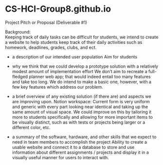 # CS-HCI-Group8.github.io
Project Pitch or Proposal (Deliverable #1)

Background:  
  Keeping track of daily tasks can be difficult for students, we intend to create a website to help students keep track of their daily activities such as homework, deadlines, grades, clubs, and ect. 

- a description of our intended user population 
  Aim for students

 - why we think that we could develop a prototype solution with a relatively modest amount of implementation effort
  We don’t aim to recreate a full-fledged planner web app; that would indeed entail too many features and take too long. We do intend to make a basic one, however, with a few key features which address our problem.
- a brief overview of any existing solution (if there are) and aspects we are improving upon.
  Notion workspace: Current form is very uniform and generic with every part looking near identical and taking up the same amount of visual space. We could improve on this by tailoring it more to students specifically and allowing for more important items to be visually distinct, such as with tests or projects being larger or a different color, etc.

- a summary of the software, hardware, and other skills that we expect to need in team members to accomplish the project
  Ability to create a usable website and connect it to a database to store and use information about different assignments / projects and display it in a visually useful manner for users to interact with.
